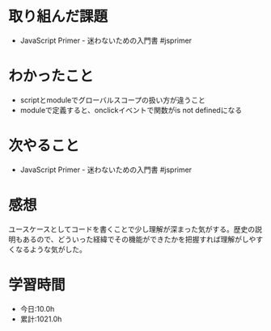 # 取り組んだ課題
- JavaScript Primer - 迷わないための入門書 #jsprimer
# わかったこと
- scriptとmoduleでグローバルスコープの扱い方が違うこと
- moduleで定義すると、onclickイベントで関数がis not definedになる
# 次やること
- JavaScript Primer - 迷わないための入門書 #jsprimer
# 感想
ユースケースとしてコードを書くことで少し理解が深まった気がする。歴史の説明もあるので、どういった経緯でその機能ができたかを把握すれば理解がしやすくなるような気がした。
# 学習時間
- 今日:10.0h
- 累計:1021.0h